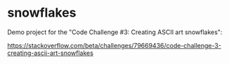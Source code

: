# snowflakes

Demo project for the "Code Challenge #3: Creating ASCII art snowflakes":

https://stackoverflow.com/beta/challenges/79669436/code-challenge-3-creating-ascii-art-snowflakes
